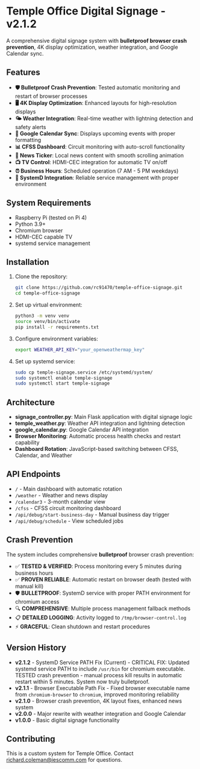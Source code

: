 # Temple Office Digital Signage - v2.1.2

A comprehensive digital signage system with **bulletproof browser crash prevention**, 4K display optimization, weather integration, and Google Calendar sync.

## Features

- **🛡️ Bulletproof Crash Prevention**: Tested automatic monitoring and restart of browser processes
- **🖥️ 4K Display Optimization**: Enhanced layouts for high-resolution displays  
- **🌤️ Weather Integration**: Real-time weather with lightning detection and safety alerts
- **📅 Google Calendar Sync**: Displays upcoming events with proper formatting
- **📊 CFSS Dashboard**: Circuit monitoring with auto-scroll functionality
- **📰 News Ticker**: Local news content with smooth scrolling animation
- **📺 TV Control**: HDMI-CEC integration for automatic TV on/off
- **⏰ Business Hours**: Scheduled operation (7 AM - 5 PM weekdays)
- **🔧 SystemD Integration**: Reliable service management with proper environment

## System Requirements

- Raspberry Pi (tested on Pi 4)
- Python 3.9+
- Chromium browser
- HDMI-CEC capable TV
- systemd service management

## Installation

1. Clone the repository:
   ```bash
   git clone https://github.com/rc91470/temple-office-signage.git
   cd temple-office-signage
   ```

2. Set up virtual environment:
   ```bash
   python3 -m venv venv
   source venv/bin/activate
   pip install -r requirements.txt
   ```

3. Configure environment variables:
   ```bash
   export WEATHER_API_KEY="your_openweathermap_key"
   ```

4. Set up systemd service:
   ```bash
   sudo cp temple-signage.service /etc/systemd/system/
   sudo systemctl enable temple-signage
   sudo systemctl start temple-signage
   ```

## Architecture

- **signage_controller.py**: Main Flask application with digital signage logic
- **temple_weather.py**: Weather API integration and lightning detection
- **google_calendar.py**: Google Calendar API integration
- **Browser Monitoring**: Automatic process health checks and restart capability
- **Dashboard Rotation**: JavaScript-based switching between CFSS, Calendar, and Weather

## API Endpoints

- `/` - Main dashboard with automatic rotation
- `/weather` - Weather and news display
- `/calendar3` - 3-month calendar view  
- `/cfss` - CFSS circuit monitoring dashboard
- `/api/debug/start-business-day` - Manual business day trigger
- `/api/debug/schedule` - View scheduled jobs

## Crash Prevention

The system includes comprehensive **bulletproof** browser crash prevention:
- ✅ **TESTED & VERIFIED**: Process monitoring every 5 minutes during business hours
- ✅ **PROVEN RELIABLE**: Automatic restart on browser death (tested with manual kill)
- 🛡️ **BULLETPROOF**: SystemD service with proper PATH environment for chromium access
- 🔍 **COMPREHENSIVE**: Multiple process management fallback methods
- 📋 **DETAILED LOGGING**: Activity logged to `/tmp/browser-control.log`
- ⚡ **GRACEFUL**: Clean shutdown and restart procedures

## Version History

- **v2.1.2** - SystemD Service PATH Fix (Current) - CRITICAL FIX: Updated systemd service PATH to include `/usr/bin` for chromium executable. TESTED crash prevention - manual process kill results in automatic restart within 5 minutes. System now truly bulletproof.
- **v2.1.1** - Browser Executable Path Fix - Fixed browser executable name from `chromium-browser` to `chromium`, improved monitoring reliability
- **v2.1.0** - Browser crash prevention, 4K layout fixes, enhanced news system
- **v2.0.0** - Major rewrite with weather integration and Google Calendar
- **v1.0.0** - Basic digital signage functionality

## Contributing

This is a custom system for Temple Office. Contact richard.coleman@iescomm.com for questions.
